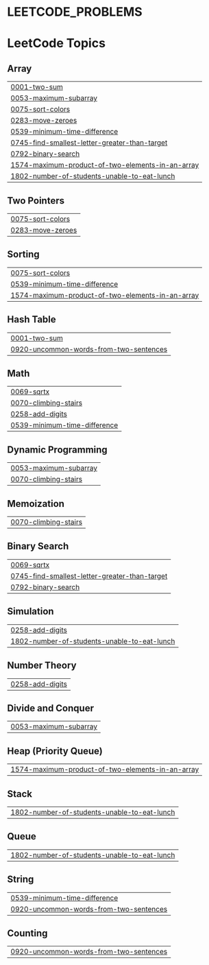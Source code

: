 # LEETCODE_PROBLEMS
<!---LeetCode Topics Start-->
# LeetCode Topics
## Array
|  |
| ------- |
| [0001-two-sum](https://github.com/BARATH-NAGARAJ/LEETCODE_PROBLEMS/tree/master/0001-two-sum) |
| [0053-maximum-subarray](https://github.com/BARATH-NAGARAJ/LEETCODE_PROBLEMS/tree/master/0053-maximum-subarray) |
| [0075-sort-colors](https://github.com/BARATH-NAGARAJ/LEETCODE_PROBLEMS/tree/master/0075-sort-colors) |
| [0283-move-zeroes](https://github.com/BARATH-NAGARAJ/LEETCODE_PROBLEMS/tree/master/0283-move-zeroes) |
| [0539-minimum-time-difference](https://github.com/BARATH-NAGARAJ/LEETCODE_PROBLEMS/tree/master/0539-minimum-time-difference) |
| [0745-find-smallest-letter-greater-than-target](https://github.com/BARATH-NAGARAJ/LEETCODE_PROBLEMS/tree/master/0745-find-smallest-letter-greater-than-target) |
| [0792-binary-search](https://github.com/BARATH-NAGARAJ/LEETCODE_PROBLEMS/tree/master/0792-binary-search) |
| [1574-maximum-product-of-two-elements-in-an-array](https://github.com/BARATH-NAGARAJ/LEETCODE_PROBLEMS/tree/master/1574-maximum-product-of-two-elements-in-an-array) |
| [1802-number-of-students-unable-to-eat-lunch](https://github.com/BARATH-NAGARAJ/LEETCODE_PROBLEMS/tree/master/1802-number-of-students-unable-to-eat-lunch) |
## Two Pointers
|  |
| ------- |
| [0075-sort-colors](https://github.com/BARATH-NAGARAJ/LEETCODE_PROBLEMS/tree/master/0075-sort-colors) |
| [0283-move-zeroes](https://github.com/BARATH-NAGARAJ/LEETCODE_PROBLEMS/tree/master/0283-move-zeroes) |
## Sorting
|  |
| ------- |
| [0075-sort-colors](https://github.com/BARATH-NAGARAJ/LEETCODE_PROBLEMS/tree/master/0075-sort-colors) |
| [0539-minimum-time-difference](https://github.com/BARATH-NAGARAJ/LEETCODE_PROBLEMS/tree/master/0539-minimum-time-difference) |
| [1574-maximum-product-of-two-elements-in-an-array](https://github.com/BARATH-NAGARAJ/LEETCODE_PROBLEMS/tree/master/1574-maximum-product-of-two-elements-in-an-array) |
## Hash Table
|  |
| ------- |
| [0001-two-sum](https://github.com/BARATH-NAGARAJ/LEETCODE_PROBLEMS/tree/master/0001-two-sum) |
| [0920-uncommon-words-from-two-sentences](https://github.com/BARATH-NAGARAJ/LEETCODE_PROBLEMS/tree/master/0920-uncommon-words-from-two-sentences) |
## Math
|  |
| ------- |
| [0069-sqrtx](https://github.com/BARATH-NAGARAJ/LEETCODE_PROBLEMS/tree/master/0069-sqrtx) |
| [0070-climbing-stairs](https://github.com/BARATH-NAGARAJ/LEETCODE_PROBLEMS/tree/master/0070-climbing-stairs) |
| [0258-add-digits](https://github.com/BARATH-NAGARAJ/LEETCODE_PROBLEMS/tree/master/0258-add-digits) |
| [0539-minimum-time-difference](https://github.com/BARATH-NAGARAJ/LEETCODE_PROBLEMS/tree/master/0539-minimum-time-difference) |
## Dynamic Programming
|  |
| ------- |
| [0053-maximum-subarray](https://github.com/BARATH-NAGARAJ/LEETCODE_PROBLEMS/tree/master/0053-maximum-subarray) |
| [0070-climbing-stairs](https://github.com/BARATH-NAGARAJ/LEETCODE_PROBLEMS/tree/master/0070-climbing-stairs) |
## Memoization
|  |
| ------- |
| [0070-climbing-stairs](https://github.com/BARATH-NAGARAJ/LEETCODE_PROBLEMS/tree/master/0070-climbing-stairs) |
## Binary Search
|  |
| ------- |
| [0069-sqrtx](https://github.com/BARATH-NAGARAJ/LEETCODE_PROBLEMS/tree/master/0069-sqrtx) |
| [0745-find-smallest-letter-greater-than-target](https://github.com/BARATH-NAGARAJ/LEETCODE_PROBLEMS/tree/master/0745-find-smallest-letter-greater-than-target) |
| [0792-binary-search](https://github.com/BARATH-NAGARAJ/LEETCODE_PROBLEMS/tree/master/0792-binary-search) |
## Simulation
|  |
| ------- |
| [0258-add-digits](https://github.com/BARATH-NAGARAJ/LEETCODE_PROBLEMS/tree/master/0258-add-digits) |
| [1802-number-of-students-unable-to-eat-lunch](https://github.com/BARATH-NAGARAJ/LEETCODE_PROBLEMS/tree/master/1802-number-of-students-unable-to-eat-lunch) |
## Number Theory
|  |
| ------- |
| [0258-add-digits](https://github.com/BARATH-NAGARAJ/LEETCODE_PROBLEMS/tree/master/0258-add-digits) |
## Divide and Conquer
|  |
| ------- |
| [0053-maximum-subarray](https://github.com/BARATH-NAGARAJ/LEETCODE_PROBLEMS/tree/master/0053-maximum-subarray) |
## Heap (Priority Queue)
|  |
| ------- |
| [1574-maximum-product-of-two-elements-in-an-array](https://github.com/BARATH-NAGARAJ/LEETCODE_PROBLEMS/tree/master/1574-maximum-product-of-two-elements-in-an-array) |
## Stack
|  |
| ------- |
| [1802-number-of-students-unable-to-eat-lunch](https://github.com/BARATH-NAGARAJ/LEETCODE_PROBLEMS/tree/master/1802-number-of-students-unable-to-eat-lunch) |
## Queue
|  |
| ------- |
| [1802-number-of-students-unable-to-eat-lunch](https://github.com/BARATH-NAGARAJ/LEETCODE_PROBLEMS/tree/master/1802-number-of-students-unable-to-eat-lunch) |
## String
|  |
| ------- |
| [0539-minimum-time-difference](https://github.com/BARATH-NAGARAJ/LEETCODE_PROBLEMS/tree/master/0539-minimum-time-difference) |
| [0920-uncommon-words-from-two-sentences](https://github.com/BARATH-NAGARAJ/LEETCODE_PROBLEMS/tree/master/0920-uncommon-words-from-two-sentences) |
## Counting
|  |
| ------- |
| [0920-uncommon-words-from-two-sentences](https://github.com/BARATH-NAGARAJ/LEETCODE_PROBLEMS/tree/master/0920-uncommon-words-from-two-sentences) |
<!---LeetCode Topics End-->